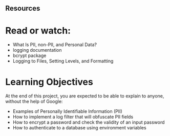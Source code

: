 ## Resources
# Read or watch:
- What Is PII, non-PII, and Personal Data?
- logging documentation
- bcrypt package
- Logging to Files, Setting Levels, and Formatting

# Learning Objectives
At the end of this project, you are expected to be able to explain to anyone, without the help of Google:
- Examples of Personally Identifiable Information (PII)
- How to implement a log filter that will obfuscate PII fields
- How to encrypt a password and check the validity of an input password
- How to authenticate to a database using environment variables
